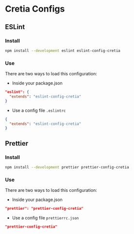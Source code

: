 # Cretia Configs

## ESLint

### Install

```bash
npm install --development eslint eslint-config-cretia
```

### Use

There are two ways to load this configuration:

- Inside your package.json

```json
"eslint": {
  "extends": "eslint-config-cretia"
}
```

- Use a config file `.eslintrc`

```json
{
  "extends": "eslint-config-cretia"
}
```

## Prettier

### Install

```bash
npm install --development prettier prettier-config-cretia
```

### Use

There are two ways to load this configuration:

- Inside your package.json

```json
"prettier": "prettier-config-cretia"
```

- Use a config file `prettierrc.json`

```json
"prettier-config-cretia"
```

